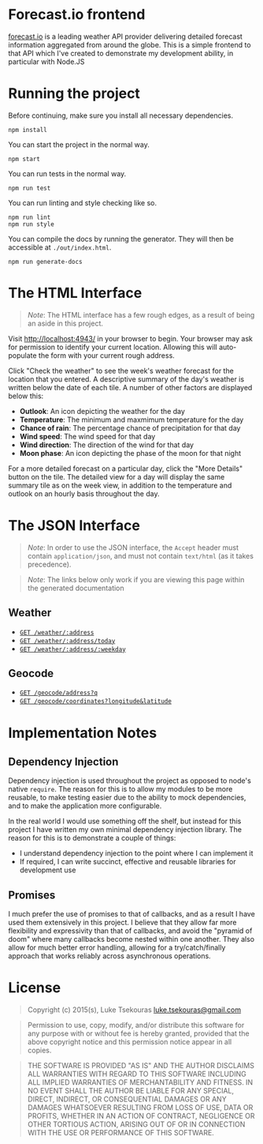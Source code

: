# Forecast.io frontend

[forecast.io](http://forecast.io) is a leading weather API provider delivering detailed forecast information aggregated from around the globe.  This is a simple frontend to that API which I've created to demonstrate my development ability, in particular with Node.JS

# Running the project

Before continuing, make sure you install all necessary dependencies.

    npm install

You can start the project in the normal way. 

    npm start

You can run tests in the normal way. 

    npm run test

You can run linting and style checking like so.

    npm run lint
    npm run style

You can compile the docs by running the generator. They will then be accessible at `./out/index.html`.

    npm run generate-docs

# The HTML Interface

> *Note*: The HTML interface has a few rough edges, as a result of being an aside in this project. 

Visit [http://localhost:4943/](http://localhost:4943/) in your browser to begin. Your browser may ask for permission to identify your current location. Allowing this will auto-populate the form with your current rough address. 

Click "Check the weather" to see the week's weather forecast for the location that you entered. A descriptive summary of the day's weather is written below the date of each tile. A number of other factors are displayed below this:

-   **Outlook**: An icon depicting the weather for the day
-   **Temperature**: The minimum and maxmimum temperature for the day
-   **Chance of rain**: The percentage chance of precipitation for that day
-   **Wind speed**: The wind speed for that day
-   **Wind direction**: The direction of the wind for that day
-   **Moon phase**: An icon depicting the phase of the moon for that night

For a more detailed forecast on a particular day, click the "More Details" button on the tile. The detailed view for a day will display the same summary tile as on the week view, in addition to the temperature and outlook on an hourly basis throughout the day. 

# The JSON Interface

> *Note*: In order to use the JSON interface, the `Accept` header must contain `application/json`, and must not contain `text/html` (as it takes precedence).

> *Note*: The links below only work if you are viewing this page within the generated documentation

## Weather

- [`GET /weather/:address`](module-routes_forecastio-routes.html#~at_address)
- [`GET /weather/:address/today`](module-routes_forecastio-routes.html#~at_address_today)
- [`GET /weather/:address/:weekday`](module-routes_forecastio-routes.html#~at_address_weekday)

## Geocode

- [`GET /geocode/address?q`](module-routes_geocode-routes.html#~from_address)
- [`GET /geocode/coordinates?longitude&latitude`](module-routes_geocode-routes.html#~from_coordinates)

# Implementation Notes

## Dependency Injection

Dependency injection is used throughout the project as opposed to node's native `require`. The reason for this is to allow my modules to be more reusable, to make testing easier due to the ability to mock dependencies, and to make the application more configurable. 

In the real world I would use something off the shelf, but instead for this project I have written my own minimal dependency injection library. The reason for this is to demonstrate a couple of things:

- I understand dependency injection to the point where I can implement it
- If required, I can write succinct, effective and reusable libraries for development use

## Promises

I much prefer the use of promises to that of callbacks, and as a result I have used them extensively in this project. I believe that they allow far more flexibility and expressivity than that of callbacks, and avoid the "pyramid of doom" where many callbacks become nested within one another. They also allow for much better error handling, allowing for a try/catch/finally approach that works reliably across asynchronous operations. 

# License

> Copyright (c) 2015(s), Luke Tsekouras <luke.tsekouras@gmail.com>

> Permission to use, copy, modify, and/or distribute this software for any purpose with or without fee is hereby granted, provided that the above copyright notice and this permission notice appear in all copies.

> THE SOFTWARE IS PROVIDED "AS IS" AND THE AUTHOR DISCLAIMS ALL WARRANTIES WITH REGARD TO THIS SOFTWARE INCLUDING ALL IMPLIED WARRANTIES OF MERCHANTABILITY AND FITNESS. IN NO EVENT SHALL THE AUTHOR BE LIABLE FOR ANY SPECIAL, DIRECT, INDIRECT, OR CONSEQUENTIAL DAMAGES OR ANY DAMAGES WHATSOEVER RESULTING FROM LOSS OF USE, DATA OR PROFITS, WHETHER IN AN ACTION OF CONTRACT, NEGLIGENCE OR OTHER TORTIOUS ACTION, ARISING OUT OF OR IN CONNECTION WITH THE USE OR PERFORMANCE OF THIS SOFTWARE.
